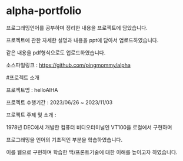 # alpha-portfolio

프로그래밍언어를 공부하며 정리한 내용을 프로젝트에 담았습니다.

프로젝트에 관한 자세한 설명과 내용을 ppt에 담아서 업로드하였습니다. 

같은 내용을 pdf형식으로도 업로드하였습니다. 

소스파일링크 : https://github.com/pingmommy/alpha



#프로젝트 소개

프로젝트명           :  helloAlHA

프로젝트 수행기간     : 2023/06/26 ~ 2023/11/03


프로젝트 주제 및 소개 : 

1978년 DEC에서 개발한 컴퓨터 비디오터미널인 VT100을 로컬에서 구현하며 

프로그래밍을 언어의 기초적인 부분을 학습하였습니다.

이를 웹으로 구현하며 학습한 백/프론트기술에 대한 이해를 높이고자 하였습니다. 

